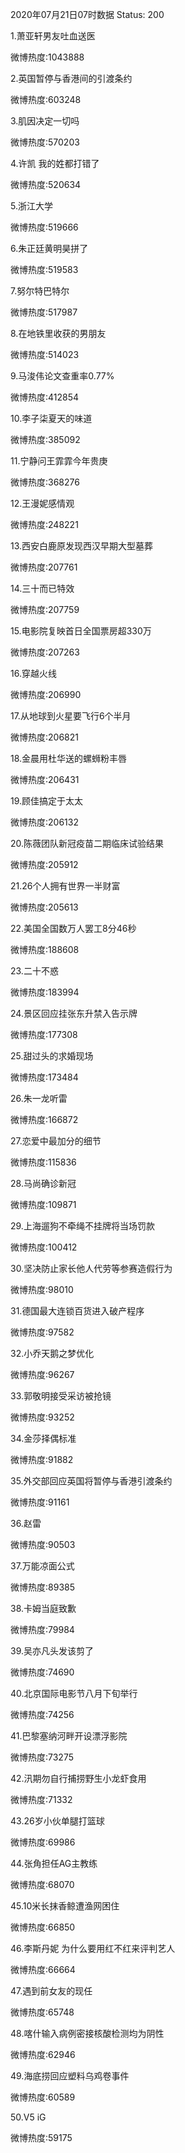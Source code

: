 2020年07月21日07时数据
Status: 200

1.萧亚轩男友吐血送医

微博热度:1043888

2.英国暂停与香港间的引渡条约

微博热度:603248

3.肌因决定一切吗

微博热度:570203

4.许凯 我的姓都打错了

微博热度:520634

5.浙江大学

微博热度:519666

6.朱正廷黄明昊拼了

微博热度:519583

7.努尔特巴特尔

微博热度:517987

8.在地铁里收获的男朋友

微博热度:514023

9.马浚伟论文查重率0.77%

微博热度:412854

10.李子柒夏天的味道

微博热度:385092

11.宁静问王霏霏今年贵庚

微博热度:368276

12.王漫妮感情观

微博热度:248221

13.西安白鹿原发现西汉早期大型墓葬

微博热度:207761

14.三十而已特效

微博热度:207759

15.电影院复映首日全国票房超330万

微博热度:207263

16.穿越火线

微博热度:206990

17.从地球到火星要飞行6个半月

微博热度:206821

18.金晨用杜华送的螺蛳粉丰唇

微博热度:206431

19.顾佳搞定于太太

微博热度:206132

20.陈薇团队新冠疫苗二期临床试验结果

微博热度:205912

21.26个人拥有世界一半财富

微博热度:205613

22.美国全国数万人罢工8分46秒

微博热度:188608

23.二十不惑

微博热度:183994

24.景区回应挂张东升禁入告示牌

微博热度:177308

25.甜过头的求婚现场

微博热度:173484

26.朱一龙听雷

微博热度:166872

27.恋爱中最加分的细节

微博热度:115836

28.马尚确诊新冠

微博热度:109871

29.上海遛狗不牵绳不挂牌将当场罚款

微博热度:100412

30.坚决防止家长他人代劳等参赛造假行为

微博热度:98010

31.德国最大连锁百货进入破产程序

微博热度:97582

32.小乔天鹅之梦优化

微博热度:96267

33.郭敬明接受采访被抢镜

微博热度:93252

34.金莎择偶标准

微博热度:91882

35.外交部回应英国将暂停与香港引渡条约

微博热度:91161

36.赵雷

微博热度:90503

37.万能凉面公式

微博热度:89385

38.卡姆当庭致歉

微博热度:79984

39.吴亦凡头发该剪了

微博热度:74690

40.北京国际电影节八月下旬举行

微博热度:74256

41.巴黎塞纳河畔开设漂浮影院

微博热度:73275

42.汛期勿自行捕捞野生小龙虾食用

微博热度:71332

43.26岁小伙单腿打篮球

微博热度:69986

44.张角担任AG主教练

微博热度:68070

45.10米长抹香鲸遭渔网困住

微博热度:66850

46.李斯丹妮 为什么要用红不红来评判艺人

微博热度:66664

47.遇到前女友的现任

微博热度:65748

48.喀什输入病例密接核酸检测均为阴性

微博热度:62946

49.海底捞回应塑料乌鸡卷事件

微博热度:60589

50.V5 iG

微博热度:59175

